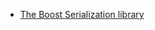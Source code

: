 - [The Boost Serialization library](https://www.ibm.com/developerworks/aix/library/au-boostserialization/index.html)
